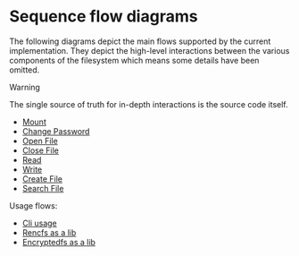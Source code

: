 
# Sequence flow diagrams

The following diagrams depict the main flows supported by the current implementation. They depict the high-level interactions between the various components of the filesystem which means some details have been omitted. 

> [!WARNING] 
> The single source of truth for in-depth interactions is the source code itself.  

- [Mount](uml/mount.md)
- [Change Password](uml/change_pass.md)
- [Open File](uml/open_file.md)
- [Close File](uml/close_file.md)
- [Read](uml/read.md)
- [Write](uml/write.md)
- [Create File](uml/create_file.md)
- [Search File](uml/search_file.md)

Usage flows:

- [Cli usage](uml/cli_usage.md)
- [Rencfs as a lib](uml/lib_rencfs_usage.md)
- [Encryptedfs as a lib](uml/lib_encryptedfs_usage.md)